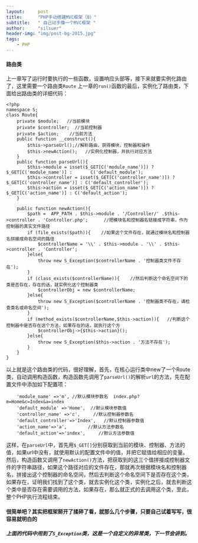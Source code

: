 ```yaml
---
layout:     post
title:      "PHP手动搭建MVC框架（8）"
subtitle:   " 自己动手撸一个MVC框架 "
author:     "silsuer"
header-img: "img/post-bg-2015.jpg"
tags:
    - PHP
---
```


#### 路由类
上一章写了运行时要执行的一些函数，设置响应头部等，接下来就要实例化路由了，这里需要一个路由类``Route``
上一章的``run()``函数的最后，实例化了路由类，下面给出路由类的详细代码：
~~~
<?php
namespace S;
class Route{
    private $module;   //当前模块
    private $controller;  //当前控制器
    private $action;    //当前方法
    public function __construct(){
        $this->parseUrl();//解析路由，获得模块，控制器和操作
        $this->newAction();   //实例化控制器，并执行对应方法
    }
    public function parseUrl(){
        $this->module = isset($_GET[C('module_name')]) ? $_GET[C('module_name')] :       C('default_module');
        $this->controller = isset($_GET[C('controller_name')]) ? $_GET[C('controller_name')] : C('default_controller');
        $this->action = isset($_GET[C('action_name')]) ? $_GET[C('action_name')] : C('default_action');
    }
    
    public function newAction(){
        $path =  APP_PATH . $this->module . '/Controller/' .$this->controller . 'Controller.php';      //把模块名和控制器名链接成字符串，作为控制器的真实文件路径
        if (file_exists($path)){    //如果这个文件存在，就通过模块名和控制器名拼接成命名空间的路径
            $controllerName = '\\' . $this->module . '\\' . $this->controller . 'Controller';
        }else{
            throw new S_Exception($controllerName . '控制器类文件不存在');
        }
        if (class_exists($controllerName)){    //然后判断这个命名空间下的类是否存在，存在的话，就实例化这个控制器类
            $controllerObj = new $controllerName;
        }else{
            throw new S_Exception($controllerName . '控制器类不存在，请检查类名或命名空间');
        }
        if (method_exists($controllerName,$this->action)){   //判断这个控制器中是否存在这个方法，如果存在的话，就执行这个方
            $controllerObj->{$this->action}();    
        }else{
            throw new S_Exception($this->action . '方法不存在');
        }
    }
}
~~~
以上就是这个路由类的代码，很好理解，首先，在核心运行类中new了一个Route类，自动调用构造函数，构造函数先调用了``parseUrl()``的解析``url``的方法，先在配置文件中添加如下配置项：
~~~
    'module_name' =>'m', //默认模块参数名  index.php?m=Home&c=Index&a=index
    'default_module' =>'Home',  //默认模块参数值
    'controller_name' =>'c',     //默认控制器参数名
    'default_controller'=>'Index',   //默认控制器参数值
    'action_name'=>'a',        //默认方法参数名
    'default_action'=>'index',     //默认方法参数值
~~~
这样，在``parseUrl``中，首先用``$_GET[]``分别获取到当前的模块、控制器、方法的值，如果url中没有，就使用默认的配置文件中的值，并把它赋值给相应的变量。
然后，构造函数又调用了``newAction()``方法，把获取到的这三个值拼接成控制器文件的字符串路径，如果这个路径对应的文件存在，那就再次根据模块名和控制器名，拼接出这个控制器的命名空间，然后去判断这个命名空间下是否存在这个类，如果存在，证明我们找到了这个类，就去实例化这个类，实例化之后，就去判断这个类中是否存在需要调用的方法，如果存在，那么就正式的去调用这个类，至此，整个PHP执行流程结束。

#### 很简单吧？其实把框架掰开了揉碎了看，就那么几个步骤，只要自己试着写写，很容易就明白的
##### 上面的代码中用到了``S_Exception``类，这是一个自定义的异常类，下一节会讲到。